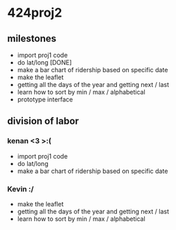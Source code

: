 # 424proj2

## milestones
* import proj1 code 
* do lat/long [DONE]
* make a bar chart of ridership based on specific date
* make the leaflet
* getting all the days of the year and getting next / last
* learn how to sort by min / max / alphabetical
* prototype interface


## division of labor

### kenan <3 >:(
* import proj1 code 
* do lat/long
* make a bar chart of ridership based on specific date

### Kevin :/
* make the leaflet
* getting all the days of the year and getting next / last
* learn how to sort by min / max / alphabetical
